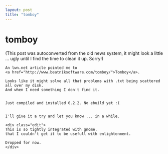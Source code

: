 ```yaml
---
layout: post
title: "tomboy"
---
```

<h1>tomboy</h1>
(This post was autoconverted from the old news system,
it might look a little ... ugly until I find the time
to clean it up.
Sorry!)

    An lwn.net article pointed me to
    <a href="http://www.beatniksoftware.com/tomboy/">Tomboy</a>.
    
    Looks like it might solve all that problems with .txt being scattered all over my disk.
    And when I need something I don't find it.
    
    
    Just compiled and installed 0.2.2. No ebuild yet :(
    
    
    I'll give it a try and let you know ... in a while.
    
    <div class="edit">
    This is so tightly integrated with gnome,
    that I couldn't get it to be usefull with enlightenment.
    
    Dropped for now.
    </div>

